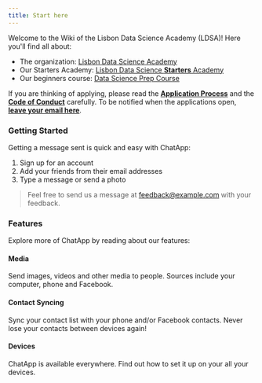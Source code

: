 ```yaml
---
title: Start here
---
```


Welcome to the Wiki of the Lisbon Data Science Academy (LDSA)! Here you'll find all about:
- The organization: [Lisbon Data Science Academy](Organizationfacebook)
- Our Starters Academy: [Lisbon Data Science **Starters** Academy]()
- Our beginners course: [Data Science Prep Course]()

If you are thinking of applying, please read the [**Application Process**](pages/Application-process) and the [**Code of Conduct**](pages/Code-of-Conduct) carefully. To be notified when the applications open, [**leave your email here**](http://www.lisbondatascience.org/).

### Getting Started

Getting a message sent is quick and easy with ChatApp:

1. Sign up for an account
2. Add your friends from their email addresses
3. Type a message or send a photo

> Feel free to send us a message at [feedback@example.com](mailto:feedback@example.com) with your feedback.

### Features

Explore more of ChatApp by reading about our features:

#### Media

Send images, videos and other media to people. Sources include your computer, phone and Facebook.

#### Contact Syncing

Sync your contact list with your phone and/or Facebook contacts. Never lose your contacts between devices again!

#### Devices

ChatApp is available everywhere. Find out how to set it up on your all your devices.

